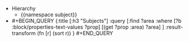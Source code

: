 - Hierarchy
	- {{namespace subject}}
- #+BEGIN_QUERY
  {:title [:h3 "Subjects"]
   :query [:find ?area
    :where
     [?b :block/properties-text-values ?prop]
     [(get ?prop :area) ?area]
   ]
   :result-transform (fn [r] (sort r))
  }
  #+END_QUERY